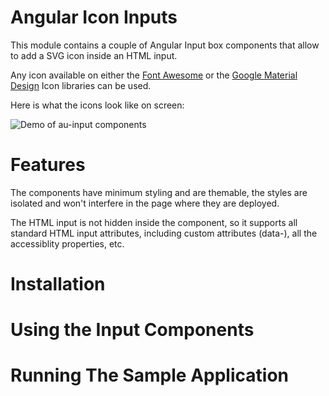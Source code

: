 # Angular Icon Inputs 

This module contains a couple of Angular Input box components that allow to add a SVG icon inside an HTML input.

Any icon available on either the [Font Awesome](http://fontawesome.io) or the [Google Material Design](https://material.io/icons/) Icon libraries can be used.

Here is what the icons look like on screen:

![Demo of au-input components](https://raw.githubusercontent.com/angular-university/au-input/master/images/icons-demo.png)

# Features

The components have minimum styling and are themable, the styles are isolated and won't interfere in the page where they are deployed. 

The HTML input is not hidden inside the component, so it supports all standard HTML input attributes, including custom attributes (data-), all the accessiblity properties, etc.


# Installation


# Using the Input Components



# Running The Sample Application


